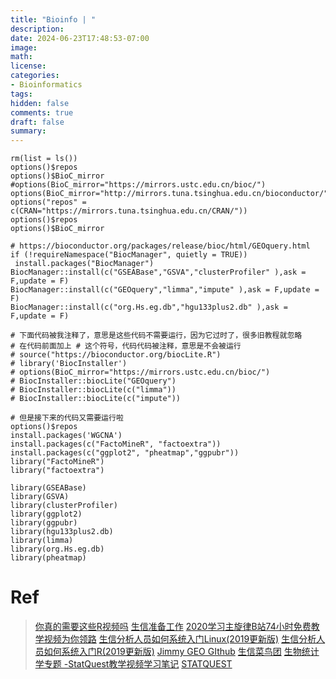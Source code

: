 ```yaml
---
title: "Bioinfo | "
description: 
date: 2024-06-23T17:48:53-07:00
image: 
math:
license: 
categories:
- Bioinformatics
tags:
hidden: false
comments: true
draft: false
summary:
---
```



```
rm(list = ls()) 
options()$repos 
options()$BioC_mirror
#options(BioC_mirror="https://mirrors.ustc.edu.cn/bioc/")
options(BioC_mirror="http://mirrors.tuna.tsinghua.edu.cn/bioconductor/")
options("repos" = c(CRAN="https://mirrors.tuna.tsinghua.edu.cn/CRAN/"))
options()$repos 
options()$BioC_mirror

# https://bioconductor.org/packages/release/bioc/html/GEOquery.html
if (!requireNamespace("BiocManager", quietly = TRUE))
 install.packages("BiocManager") 
BiocManager::install(c("GSEABase","GSVA","clusterProfiler" ),ask = F,update = F)
BiocManager::install(c("GEOquery","limma","impute" ),ask = F,update = F)
BiocManager::install(c("org.Hs.eg.db","hgu133plus2.db" ),ask = F,update = F)

# 下面代码被我注释了，意思是这些代码不需要运行，因为它过时了，很多旧教程就忽略
# 在代码前面加上 # 这个符号，代码代码被注释，意思是不会被运行
# source("https://bioconductor.org/biocLite.R") 
# library('BiocInstaller') 
# options(BioC_mirror="https://mirrors.ustc.edu.cn/bioc/") 
# BiocInstaller::biocLite("GEOquery")
# BiocInstaller::biocLite(c("limma"))
# BiocInstaller::biocLite(c("impute"))

# 但是接下来的代码又需要运行啦
options()$repos
install.packages('WGCNA')
install.packages(c("FactoMineR", "factoextra"))
install.packages(c("ggplot2", "pheatmap","ggpubr"))
library("FactoMineR")
library("factoextra")

library(GSEABase)
library(GSVA)
library(clusterProfiler)
library(ggplot2)
library(ggpubr)
library(hgu133plus2.db)
library(limma)
library(org.Hs.eg.db)
library(pheatmap)
```


# Ref
> [你真的需要这些R视频吗](http://www.bio-info-trainee.com/6431.html)
> [生信准备工作](http://www.bio-info-trainee.com/3727.html)
> [2020学习主旋律B站74小时免费教学视频为你领路](http://www.bio-info-trainee.com/6160.html)
> [生信分析人员如何系统入门Linux(2019更新版)](https://mp.weixin.qq.com/s/2RqjIWEARgMmk3h_sAYtUw?poc_token=HOvDeGaj98J8G6wmZufkSZbwvmMo8osT5htATbPe)
> [生信分析人员如何系统入门R(2019更新版)](https://mp.weixin.qq.com/s?__biz=MzAxMDkxODM1Ng==&mid=2247491094&idx=1&sn=3a8ececefdf5894f4ef98b0823f204b8&scene=21#wechat_redirect)
> [Jimmy GEO GIthub](https://github.com/jmzeng1314/GEO)
> [生信菜鸟团](http://www.bio-info-trainee.com/)
> [生物统计学专题 -StatQuest教学视频学习笔记](https://mp.weixin.qq.com/s?__biz=MzAxMDkxODM1Ng==&mid=2247487662&idx=1&sn=a52862807122261813a23d9cb16bfafb&chksm=9b485015ac3fd9031def60d523a29cc0e4765b5a3b161b1ff4f4d679453f563ee50d6f84ba4c&scene=21#wechat_redirect)
> [STATQUEST](https://statquest.org/video-index/)
